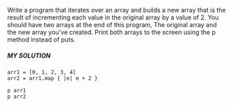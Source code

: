 Write a program that iterates over an array and builds a new array that is the result of incrementing each value in the original array by a value of 2. You should have two arrays at the end of this program, The original array and the new array you've created. Print both arrays to the screen using the p method instead of puts.

##### MY SOLUTION
```
arr1 = [0, 1, 2, 3, 4]
arr2 = arr1.map { |e| e + 2 }

p arr1
p arr2
```